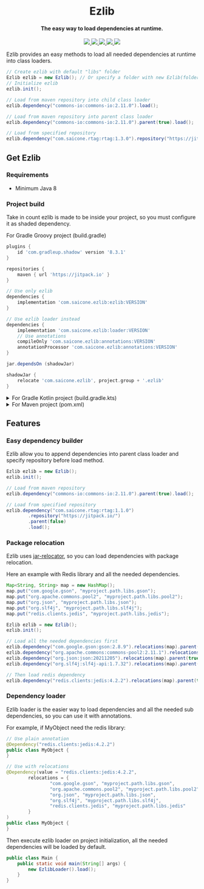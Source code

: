 <h1 align="center">Ezlib</h1>

<h4 align="center">The easy way to load dependencies at runtime.</h4>

<p align="center">
    <a href="https://saic.one/discord">
        <img src="https://img.shields.io/discord/974288218839191612.svg?style=flat-square&label=discord&logo=discord&logoColor=white&color=7289da"/>
    </a>
    <a href="https://www.codefactor.io/repository/github/saicone/ezlib">
        <img src="https://www.codefactor.io/repository/github/saicone/ezlib/badge?style=flat-square"/>
    </a>
    <a href="https://github.com/saicone/ezlib">
        <img src="https://img.shields.io/github/languages/code-size/saicone/ezlib?style=flat-square"/>
    </a>
    <a href="https://jitpack.io/#com.saicone/ezlib">
        <img src="https://jitpack.io/v/com.saicone/ezlib.svg?style=flat-square"/>
    </a>
    <a href="https://docs.saicone.com/ezlib/">
        <img src="https://img.shields.io/badge/Saicone-Ezlib%20Wiki-3b3bb0?logo=github&logoColor=white&style=flat-square"/>
    </a>
</p>

Ezlib provides an easy methods to load all needed dependencies at runtime into class loaders.

```java
// Create ezlib with default "libs" folder
Ezlib ezlib = new Ezlib(); // Or specify a folder with new Ezlib(folder);
// Initialize ezlib
ezlib.init();

// Load from maven repository into child class loader
ezlib.dependency("commons-io:commons-io:2.11.0").load();

// Load from maven repository into parent class loader
ezlib.dependency("commons-io:commons-io:2.11.0").parent(true).load();

// Load from specified repository
ezlib.dependency("com.saicone.rtag:rtag:1.3.0").repository("https://jitpack.io/").load();
```

## Get Ezlib

### Requirements
*  Minimum Java 8

### Project build
Take in count ezlib is made to be inside your project, so you must configure it as shaded dependency.

For Gradle Groovy project (build.gradle)
```groovy
plugins {
    id 'com.gradleup.shadow' version '8.3.1'
}

repositories {
    maven { url 'https://jitpack.io' }
}

// Use only ezlib
dependencies {
    implementation 'com.saicone.ezlib:ezlib:VERSION'
}

// Use ezlib loader instead
dependencies {
    implementation 'com.saicone.ezlib:loader:VERSION'
    // Use annotations
    compileOnly 'com.saicone.ezlib:annotations:VERSION'
    annotationProcessor 'com.saicone.ezlib:annotations:VERSION'
}

jar.dependsOn (shadowJar)

shadowJar {
    relocate 'com.saicone.ezlib', project.group + '.ezlib'
}
```

<details>
  <summary>For Gradle Kotlin project (build.gradle.kts)</summary>
  
  ```kotlin
  plugins {
      id("com.gradleup.shadow") version "8.3.1"
  }

  repositories {
      maven("https://jitpack.io")
  }

  // Use only ezlib
  dependencies {
      implementation("com.saicone.ezlib:ezlib:VERSION")
  }

  // Use ezlib loader instead
  dependencies {
      implementation("com.saicone.ezlib:loader:VERSION")
      // Use annotations
      compileOnly("com.saicone.ezlib:annotations:VERSION")
      annotationProcessor("com.saicone.ezlib:annotations:VERSION")
  }

  tasks {
      jar {
          dependsOn(tasks.shadowJar)
      }

      shadowJar {
          relocate("com.saicone.ezlib", "${project.group}.ezlib")
      }
  }
  ```
</details>

<details>
  <summary>For Maven project (pom.xml)</summary>
  
  ```xml
  <repositories>
      <repository>
          <id>Jitpack</id>
          <url>https://jitpack.io</url>
      </repository>
  </repositories>

  <dependencies>
      <!-- Use ezlib -->
      <dependency>
          <groupId>com.saicone.ezlib</groupId>
          <artifactId>ezlib</artifactId>
          <version>VERSION</version>
          <scope>compile</scope>
      </dependency>
      <!-- Use ezlib loader -->
      <dependency>
          <groupId>com.saicone.ezlib</groupId>
          <artifactId>loader</artifactId>
          <version>VERSION</version>
          <scope>compile</scope>
      </dependency>
      <!-- Use annotations -->
      <dependency>
          <groupId>com.saicone.ezlib</groupId>
          <artifactId>annotations</artifactId>
          <version>VERSION</version>
          <scope>provided</scope>
      </dependency>
  </dependencies>

  <build>
      <plugin>
          <groupId>org.apache.maven.plugins</groupId>
          <artifactId>maven-shade-plugin</artifactId>
          <version>3.3.0</version>
          <configuration>
              <artifactSet>
                  <includes>
                      <include>com.saicone.ezlib:ezlib</include>
                      <include>com.saicone.ezlib:loader</include>
                  </includes>
              </artifactSet>
              <relocations>
                  <relocation>
                      <pattern>com.saicone.ezlib</pattern>
                      <shadedPattern>${project.groupId}.ezlib</shadedPattern>
                  </relocation>
              </relocations>
          </configuration>
          <executions>
              <execution>
                  <phase>package</phase>
                  <goals>
                      <goal>shade</goal>
                  </goals>
              </execution>
          </executions>
      </plugin>
  </build>
  ```
</details>

## Features

### Easy dependency builder
Ezlib allow you to append dependencies into parent class loader and specify repository before load method.
```java
Ezlib ezlib = new Ezlib();
ezlib.init();

// Load from maven repository
ezlib.dependency("commons-io:commons-io:2.11.0").parent(true).load();

// Load from specified repository
ezlib.dependency("com.saicone.rtag:rtag:1.1.0")
        .repository("https://jitpack.io/")
        .parent(false)
        .load();
```

### Package relocation
Ezlib uses [jar-relocator](https://github.com/lucko/jar-relocator), so you can load dependencies with package relocation.

Here an example with Redis library and all the needed dependencies.
```java
Map<String, String> map = new HashMap();
map.put("com.google.gson", "myproject.path.libs.gson");
map.put("org.apache.commons.pool2", "myproject.path.libs.pool2");
map.put("org.json", "myproject.path.libs.json");
map.put("org.slf4j", "myproject.path.libs.slf4j");
map.put("redis.clients.jedis", "myproject.path.libs.jedis");

Ezlib ezlib = new Ezlib();
ezlib.init();

// Load all the needed dependencies first
ezlib.dependency("com.google.gson:gson:2.8.9").relocations(map).parent(true).load();
ezlib.dependency("org.apache.commons:commons-pool2:2.11.1").relocations(map).parent(true).load();
ezlib.dependency("org.json:json:20211205").relocations(map).parent(true).load();
ezlib.dependency("org.slf4j:slf4j-api:1.7.32").relocations(map).parent(true).load();

// Then load redis dependency
ezlib.dependency("redis.clients:jedis:4.2.2").relocations(map).parent(true).load();
```

### Dependency loader
Ezlib loader is the easier way to load dependencies and all the needed sub dependencies, so you can use it with annotations.

For example, if MyObject need the redis library:
```java
// Use plain annotation
@Dependency("redis.clients:jedis:4.2.2")
public class MyObject {
}

// Use with relocations
@Dependency(value = "redis.clients:jedis:4.2.2",
        relocations = {
                "com.google.gson", "myproject.path.libs.gson",
                "org.apache.commons.pool2", "myproject.path.libs.pool2",
                "org.json", "myproject.path.libs.json",
                "org.slf4j", "myproject.path.libs.slf4j",
                "redis.clients.jedis", "myproject.path.libs.jedis"
        }
)
public class MyObject {
}
```

Then execute ezlib loader on project initialization, all the needed dependencies will be loaded by default.
```java
public class Main {
    public static void main(String[] args) {
        new EzlibLoader().load();
    }
}
```
